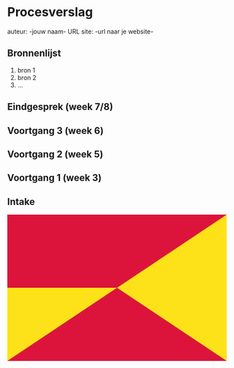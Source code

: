 # Procesverslag
auteur: -jouw naam-
URL site: -url naar je website-

## Bronnenlijst
1. bron 1
2. bron 2
3. ...

## Eindgesprek (week 7/8)

## Voortgang 3 (week 6)

## Voortgang 2 (week 5)

## Voortgang 1 (week 3)

## Intake
![Kiku](images/vlag1.png)

